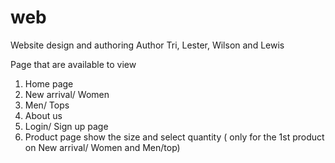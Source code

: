 # web
Website design and authoring
Author Tri, Lester, Wilson and Lewis

Page that are available to view
1. Home page 
2. New arrival/ Women
3. Men/ Tops
4. About us
5. Login/ Sign up page
6. Product page show the size and select quantity ( only for the 1st product on New arrival/ Women and Men/top)
